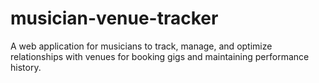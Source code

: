 # musician-venue-tracker
A web application for musicians to track, manage, and optimize relationships with venues for booking gigs and maintaining performance history.

